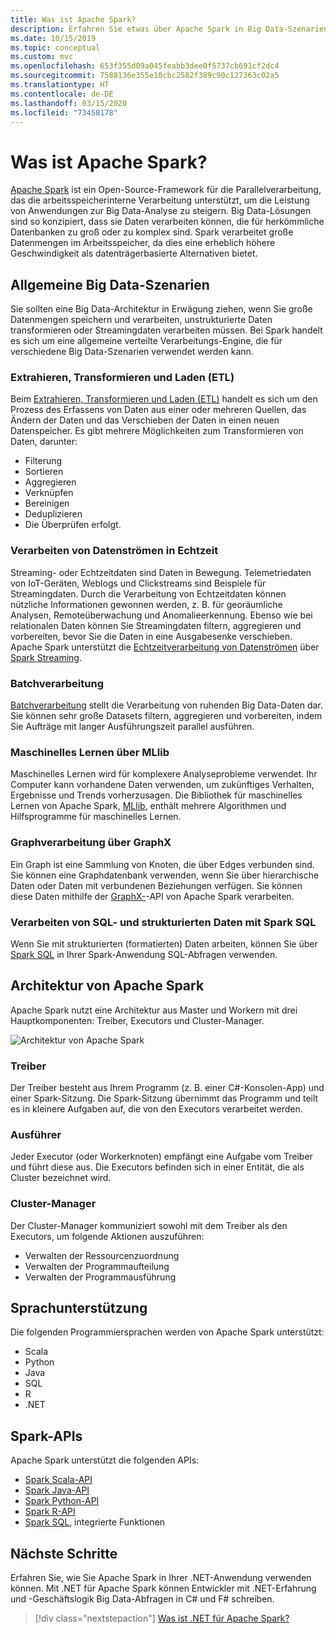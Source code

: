 ```yaml
---
title: Was ist Apache Spark?
description: Erfahren Sie etwas über Apache Spark in Big Data-Szenarien.
ms.date: 10/15/2019
ms.topic: conceptual
ms.custom: mvc
ms.openlocfilehash: 653f355d09a045feabb3dee0f5737cb691cf2dc4
ms.sourcegitcommit: 7588136e355e10cbc2582f389c90c127363c02a5
ms.translationtype: HT
ms.contentlocale: de-DE
ms.lasthandoff: 03/15/2020
ms.locfileid: "73458178"
---
```

# <a name="what-is-apache-spark"></a>Was ist Apache Spark?

[Apache Spark](https://spark.apache.org/) ist ein Open-Source-Framework für die Parallelverarbeitung, das die arbeitsspeicherinterne Verarbeitung unterstützt, um die Leistung von Anwendungen zur Big Data-Analyse zu steigern. Big Data-Lösungen sind so konzipiert, dass sie Daten verarbeiten können, die für herkömmliche Datenbanken zu groß oder zu komplex sind. Spark verarbeitet große Datenmengen im Arbeitsspeicher, da dies eine erheblich höhere Geschwindigkeit als datenträgerbasierte Alternativen bietet.

## <a name="common-big-data-scenarios"></a>Allgemeine Big Data-Szenarien

Sie sollten eine Big Data-Architektur in Erwägung ziehen, wenn Sie große Datenmengen speichern und verarbeiten, unstrukturierte Daten transformieren oder Streamingdaten verarbeiten müssen. Bei Spark handelt es sich um eine allgemeine verteilte Verarbeitungs-Engine, die für verschiedene Big Data-Szenarien verwendet werden kann.

### <a name="extract-transform-and-load-etl"></a>Extrahieren, Transformieren und Laden (ETL)

Beim [Extrahieren, Transformieren und Laden (ETL)](/azure/architecture/data-guide/relational-data/etl) handelt es sich um den Prozess des Erfassens von Daten aus einer oder mehreren Quellen, das Ändern der Daten und das Verschieben der Daten in einen neuen Datenspeicher. Es gibt mehrere Möglichkeiten zum Transformieren von Daten, darunter:

* Filterung
* Sortieren
* Aggregieren
* Verknüpfen
* Bereinigen
* Deduplizieren
* Die Überprüfen erfolgt.

### <a name="real-time-data-stream-processing"></a>Verarbeiten von Datenströmen in Echtzeit

Streaming- oder Echtzeitdaten sind Daten in Bewegung. Telemetriedaten von IoT-Geräten, Weblogs und Clickstreams sind Beispiele für Streamingdaten. Durch die Verarbeitung von Echtzeitdaten können nützliche Informationen gewonnen werden, z. B. für georäumliche Analysen, Remoteüberwachung und Anomalieerkennung. Ebenso wie bei relationalen Daten können Sie Streamingdaten filtern, aggregieren und vorbereiten, bevor Sie die Daten in eine Ausgabesenke verschieben. Apache Spark unterstützt die [Echtzeitverarbeitung von Datenströmen](/azure/architecture/data-guide/big-data/real-time-processing) über [Spark Streaming](https://spark.apache.org/streaming/).

### <a name="batch-processing"></a>Batchverarbeitung

[Batchverarbeitung](/azure/architecture/data-guide/big-data/batch-processing) stellt die Verarbeitung von ruhenden Big Data-Daten dar. Sie können sehr große Datasets filtern, aggregieren und vorbereiten, indem Sie Aufträge mit langer Ausführungszeit parallel ausführen.

### <a name="machine-learning-through-mllib"></a>Maschinelles Lernen über MLlib

Maschinelles Lernen wird für komplexere Analyseprobleme verwendet. Ihr Computer kann vorhandene Daten verwenden, um zukünftiges Verhalten, Ergebnisse und Trends vorherzusagen. Die Bibliothek für maschinelles Lernen von Apache Spark, [MLlib](https://spark.apache.org/mllib/), enthält mehrere Algorithmen und Hilfsprogramme für maschinelles Lernen.

### <a name="graph-processing-through-graphx"></a>Graphverarbeitung über GraphX

Ein Graph ist eine Sammlung von Knoten, die über Edges verbunden sind. Sie können eine Graphdatenbank verwenden, wenn Sie über hierarchische Daten oder Daten mit verbundenen Beziehungen verfügen. Sie können diese Daten mithilfe der [GraphX-](https://spark.apache.org/graphx/)-API von Apache Spark verarbeiten.

### <a name="sql-and-structured-data-processing-with-spark-sql"></a>Verarbeiten von SQL- und strukturierten Daten mit Spark SQL

Wenn Sie mit strukturierten (formatierten) Daten arbeiten, können Sie über [Spark SQL](https://spark.apache.org/sql/) in Ihrer Spark-Anwendung SQL-Abfragen verwenden.

## <a name="apache-spark-architecture"></a>Architektur von Apache Spark

Apache Spark nutzt eine Architektur aus Master und Workern mit drei Hauptkomponenten: Treiber, Executors und Cluster-Manager.

![Architektur von Apache Spark](media/spark-architecture.png)

### <a name="driver"></a>Treiber

Der Treiber besteht aus Ihrem Programm (z. B. einer C#-Konsolen-App) und einer Spark-Sitzung. Die Spark-Sitzung übernimmt das Programm und teilt es in kleinere Aufgaben auf, die von den Executors verarbeitet werden.

### <a name="executors"></a>Ausführer

Jeder Executor (oder Workerknoten) empfängt eine Aufgabe vom Treiber und führt diese aus. Die Executors befinden sich in einer Entität, die als Cluster bezeichnet wird.

### <a name="cluster-manager"></a>Cluster-Manager

Der Cluster-Manager kommuniziert sowohl mit dem Treiber als den Executors, um folgende Aktionen auszuführen:

* Verwalten der Ressourcenzuordnung
* Verwalten der Programmaufteilung
* Verwalten der Programmausführung

## <a name="language-support"></a>Sprachunterstützung

Die folgenden Programmiersprachen werden von Apache Spark unterstützt:

* Scala
* Python
* Java
* SQL
* R
* .NET

## <a name="spark-apis"></a>Spark-APIs

Apache Spark unterstützt die folgenden APIs:

* [Spark Scala-API](https://spark.apache.org/docs/2.2.0/api/scala/index.html)
* [Spark Java-API](https://spark.apache.org/docs/2.2.0/api/java/index.html)
* [Spark Python-API](https://spark.apache.org/docs/2.2.0/api/python/index.html)
* [Spark R-API](https://spark.apache.org/docs/2.2.0/api/R/index.html)
* [Spark SQL](https://spark.apache.org/docs/latest/api/sql/index.html), integrierte Funktionen

## <a name="next-steps"></a>Nächste Schritte

Erfahren Sie, wie Sie Apache Spark in Ihrer .NET-Anwendung verwenden können. Mit .NET für Apache Spark können Entwickler mit .NET-Erfahrung und -Geschäftslogik Big Data-Abfragen in C# und F# schreiben.
> [!div class="nextstepaction"]
> [Was ist .NET für Apache Spark?](what-is-apache-spark-dotnet.md)
